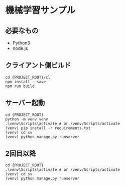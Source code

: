 # 機械学習サンプル

## 必要なもの
- Python3
- node.js

## クライアント側ビルド
```
cd {PROJECT_ROOT}/cl
npm install --save
npm run build
```

## サーバー起動
```
cd {PROJECT_ROOT}
python -m venv venv
.\venv\Scripts\activate # or /venv/Scripts/activate
(venv) pip install -r requirements.txt
(venv) cd sv
(venv) python manage.py runserver
```

## 2回目以降
```
cd {PROJECT_ROOT}
.\venv\Scripts\activate # or /venv/Scripts/activate
(venv) cd sv
(venv) python manage.py runserver
```

